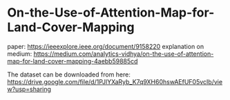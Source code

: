 # On-the-Use-of-Attention-Map-for-Land-Cover-Mapping
paper: https://ieeexplore.ieee.org/document/9158220
explanation on medium: https://medium.com/analytics-vidhya/on-the-use-of-attention-map-for-land-cover-mapping-4aebb59885cd

The dataset can be downloaded from here: https://drive.google.com/file/d/1PJlYXaRyb_K7q9XH60hswAEfUF05vcIb/view?usp=sharing
